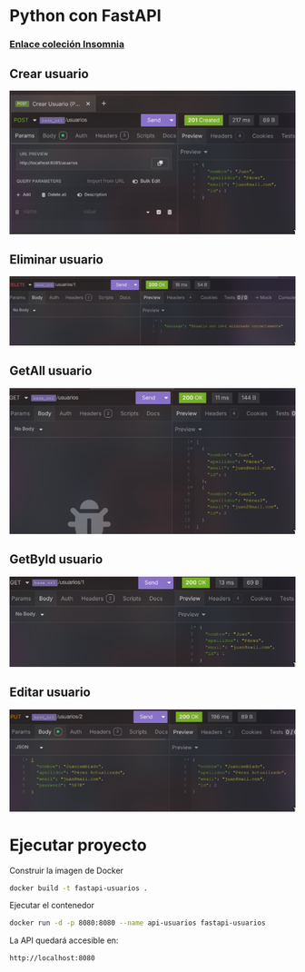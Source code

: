 # Python con FastAPI
###  [Enlace coleción Insomnia](./insomnia.json)
## Crear usuario
![alt text](./img/create.png)
## Eliminar usuario
![alt text](./img/delete.png)
## GetAll usuario
![alt text](./img/getall.png)
## GetById usuario
![alt text](./img/getid.png)
## Editar usuario
![alt text](./img/put.png)

# Ejecutar proyecto 
Construir la imagen de Docker
```bash
docker build -t fastapi-usuarios .
```
Ejecutar el contenedor
```bash
docker run -d -p 8080:8080 --name api-usuarios fastapi-usuarios
```
La API quedará accesible en:
```bash
http://localhost:8080
```